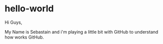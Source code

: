# hello-world

Hi Guys,

My Name is Sebastain and i'm playing a little bit with GitHub to understand how works GitHub.
